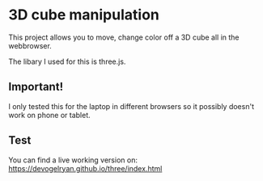 # 3D cube manipulation

This project allows you to move, change color off a 3D cube all in the webbrowser.

The libary I used for this is three.js.

## Important!
I only tested this for the laptop in different browsers so it possibly doesn't work on phone or tablet.

## Test
You can find a live working version on: https://devogelryan.github.io/three/index.html
